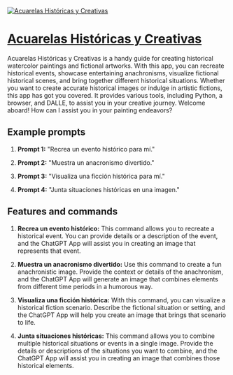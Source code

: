 [![Acuarelas Históricas y Creativas](https://files.oaiusercontent.com/file-4nAfYgEYIguQQspgETR5ipsj?se=2123-10-17T10%3A42%3A36Z&sp=r&sv=2021-08-06&sr=b&rscc=max-age%3D31536000%2C%20immutable&rscd=attachment%3B%20filename%3D74ea45d5-dfaf-42d3-8a80-c2c7506f09d2.webp&sig=YP8MRlLLZ2r7j4r7L9ojqpdlCIBBesDkv39%2BW9xFazU%3D)](https://chat.openai.com/g/g-nDxoS5M4h-acuarelas-historicas-y-creativas)

# [Acuarelas Históricas y Creativas](https://chat.openai.com/g/g-nDxoS5M4h-acuarelas-historicas-y-creativas)

Acuarelas Históricas y Creativas is a handy guide for creating historical watercolor paintings and fictional artworks. With this app, you can recreate historical events, showcase entertaining anachronisms, visualize fictional historical scenes, and bring together different historical situations. Whether you want to create accurate historical images or indulge in artistic fictions, this app has got you covered. It provides various tools, including Python, a browser, and DALLE, to assist you in your creative journey. Welcome aboard! How can I assist you in your painting endeavors?

## Example prompts

1. **Prompt 1:** "Recrea un evento histórico para mí."

2. **Prompt 2:** "Muestra un anacronismo divertido."

3. **Prompt 3:** "Visualiza una ficción histórica para mí."

4. **Prompt 4:** "Junta situaciones históricas en una imagen."

## Features and commands

1. **Recrea un evento histórico:** This command allows you to recreate a historical event. You can provide details or a description of the event, and the ChatGPT App will assist you in creating an image that represents that event.

2. **Muestra un anacronismo divertido:** Use this command to create a fun anachronistic image. Provide the context or details of the anachronism, and the ChatGPT App will generate an image that combines elements from different time periods in a humorous way.

3. **Visualiza una ficción histórica:** With this command, you can visualize a historical fiction scenario. Describe the fictional situation or setting, and the ChatGPT App will help you create an image that brings that scenario to life.

4. **Junta situaciones históricas:** This command allows you to combine multiple historical situations or events in a single image. Provide the details or descriptions of the situations you want to combine, and the ChatGPT App will assist you in creating an image that combines those historical elements.